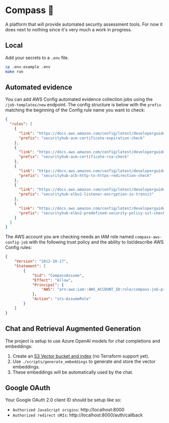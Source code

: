 # Compass :compass:

A platform that will provide automated security assessment tools. For now it does next to nothing since it's very much a work in progress.

## Local

Add your secrets to a `.env` file.

```sh
cp .env.example .env
make run
```

## Automated evidence

You can add AWS Config automated evidence collection jobs using the `/job-templates/new` endpoint. The config structure is below with the `prefix` matching the beginning of the Config rule name you want to check:

```json
{
  "rules": [
    {
      "link": "https://docs.aws.amazon.com/config/latest/developerguide/acm-certificate-expiration-check.html",
      "prefix": "securityhub-acm-certificate-expiration-check"
    },
    {
      "link": "https://docs.aws.amazon.com/config/latest/developerguide/acm-certificate-rsa-check.html",
      "prefix": "securityhub-acm-certificate-rsa-check"
    },
    {
      "link": "https://docs.aws.amazon.com/config/latest/developerguide/alb-http-to-https-redirection-check.html",
      "prefix": "securityhub-alb-http-to-https-redirection-check"
    },
    {
      "link": "https://docs.aws.amazon.com/config/latest/developerguide/elbv2-listener-encryption-in-transit.html",
      "prefix": "securityhub-elbv2-listener-encryption-in-transit"
    },
    {
      "link": "https://docs.aws.amazon.com/config/latest/developerguide/elbv2-predefined-security-policy-ssl-check.html",
      "prefix": "securityhub-elbv2-predefined-security-policy-ssl-check"
    }
  ]
}
```

The AWS account you are checking needs an IAM role named `compass-aws-config-job` with the following trust policy and the ability to list/describe AWS Config rules:

```json
{
    "Version": "2012-10-17",
    "Statement": [
        {
            "Sid": "CompassAssume",
            "Effect": "Allow",
            "Principal": {
                "AWS": "arn:aws:iam::AWS_ACCOUNT_ID:role/compass-job-processor"
            },
            "Action": "sts:AssumeRole"
        }
    ]
}
```

## Chat and Retrieval Augmented Generation

The project is setup to use Azure OpenAI models for chat completions and embeddings:

1. Create an [S3 Vector bucket and index](https://docs.aws.amazon.com/AmazonS3/latest/userguide/s3-vectors-getting-started.html) (no Terraform support yet).
1. Use `./scripts/generate_embeddings` to generate and store the vector embeddings.
1. These embeddings will be automatically used by the chat.


## Google OAuth
Your Google OAuth 2.0 client ID should be setup like so:
- `Authorized JavaScript origins`: http://localhost:8000
- `Authorized redirect URIs`: http://localhost:8000/auth/callback

